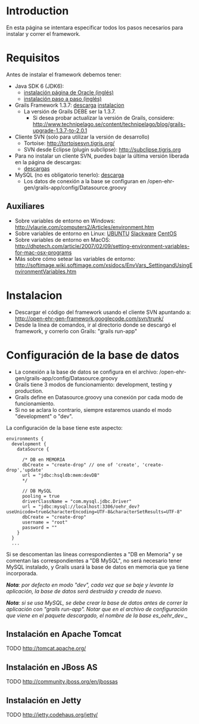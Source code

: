 

# Introduction #

En esta página se intentara especificar todos los pasos necesarios para instalar y correr el framework.


# Requisitos #

Antes de instalar el framework debemos tener:
  * Java SDK 6 (JDK6):
    * [instalación página de Oracle (inglés)](http://www.oracle.com/technetwork/java/javase/index-137561.html)
    * [instalación paso a paso (inglés)](http://www.rose-hulman.edu/class/csse/resources/JavaDevKit/installation.htm)
  * Grails Framework 1.3.7: [descarga](http://www.grails.org/download/archive/Grails) [instalacion](http://www.grails.org/Installation)
    * La versión de Grails DEBE ser la 1.3.7.
      * Si desea probar actualizar la versión de Grails, considere: http://www.technipelago.se/content/technipelago/blog/grails-upgrade-1.3.7-to-2.0.1
  * Cliente SVN (solo para utilizar la versión de desarrollo)
    * Tortoise: http://tortoisesvn.tigris.org/
    * SVN desde Eclipse (plugin subclipse): http://subclipse.tigris.org
  * Para no instalar un cliente SVN, puedes bajar la última versión liberada en la página de descargas:
    * [descargas](http://code.google.com/p/open-ehr-gen-framework/downloads/list)
  * MySQL (no es obligatorio tenerlo): [descarga](http://www.mysql.com/downloads/mysql/)
    * Los datos de conexión a la base se configuran en /open-ehr-gen/grails-app/config/Datasource.groovy


## Auxiliares ##
  * Sobre variables de entorno en Windows: http://vlaurie.com/computers2/Articles/environment.htm
  * Sobre variables de entorno en Linux: [UBUNTU](https://help.ubuntu.com/community/EnvironmentVariables) [Slackware](http://www.slackbook.org/html/shell-bash.html#SHELL-BASH-ENVIRONMENT) [CentOS](http://www.centos.org/docs/4/4.5/System_Administration_Guide/Default_Settings-Environment_Variables.html)
  * Sobre variables de entorno en MacOS: http://dhptech.com/article/2007/02/09/setting-environment-variables-for-mac-osx-programs
  * Más sobre cómo setear las variables de entorno: http://softimage.wiki.softimage.com/xsidocs/EnvVars_SettingandUsingEnvironmentVariables.htm


# Instalacion #
  * Descargar el código del framework usando el cliente SVN apuntando a: http://open-ehr-gen-framework.googlecode.com/svn/trunk/
  * Desde la línea de comandos, ir al directorio donde se descargó el framework, y correrlo con Grails: "grails run-app"


# Configuración de la base de datos #

  * La conexión a la base de datos se configura en el archivo: /open-ehr-gen/grails-app/config/Datasource.groovy
  * Grails tiene 3 modos de funcionamiento: development, testing y production.
  * Grails define en Datasource.groovy una conexión por cada modo de funcionamiento.
  * Si no se aclara lo contrario, siempre estaremos usando el modo "development" o "dev".

La configuración de la base tiene este aspecto:

```
environments {
  development {
    dataSource {

      /* DB en MEMORIA
      dbCreate = "create-drop" // one of 'create', 'create-drop','update'
      url = "jdbc:hsqldb:mem:devDB"
      */

      // DB MySQL		
      pooling = true
      driverClassName = "com.mysql.jdbc.Driver"
      url = "jdbc:mysql://localhost:3306/oehr_dev?useUnicode=true&characterEncoding=UTF-8&characterSetResults=UTF-8"
      dbCreate = "create-drop"
      username = "root"
      password = "" 
    }
  }
  ...
```

Si se descomentan las líneas correspondientes a "DB en Memoria" y se comentan las correspondientes a "DB MySQL", no será necesario tener MySQL instalado, y Grails usará la base de datos en memoria que ya tiene incorporada.

_**Nota**: por defecto en modo "dev", cada vez que se baje y levante la aplicación, la base de datos será destruida y creada de nuevo._

_**Nota**: si se usa MySQL, se debe crear la base de datos antes de correr la aplicación con "grails run-app". Notar que en el archivo de configuración que viene en el paquete descargado, el nombre de la base es_oehr\_dev_._


## Instalación en Apache Tomcat ##

TODO
http://tomcat.apache.org/


## Instalación en JBoss AS ##

TODO
http://community.jboss.org/en/jbossas


## Instalación en Jetty ##

TODO
http://jetty.codehaus.org/jetty/